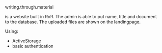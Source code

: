 writing.through.material

is a website built in RoR.
The admin is able to put name, title and document to the database.
The uploaded files are shown on the landingpage.

Using:
- ActiveStorage
- basic authentication
